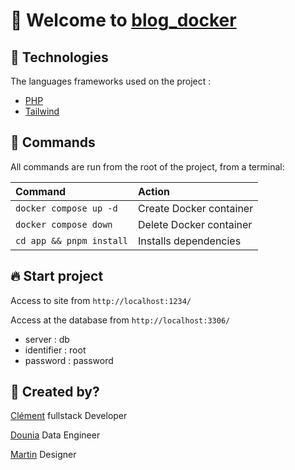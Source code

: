 # 🎉 Welcome to [blog_docker](https://github.com/clementpnn/blog_docker)

<!-- ![basics](./src/images/home.png) -->

## 🚀 Technologies

The languages frameworks used on the project :

- [PHP](https://www.php.net/)
- [Tailwind](https://tailwindcss.com)

## 🧞 Commands

All commands are run from the root of the project, from a terminal:

| Command                  | Action                                             |
| :----------------------- | :------------------------------------------------- |
| `docker compose up -d`   | Create Docker container                            |
| `docker compose down`    | Delete Docker container                            |
| `cd app && pnpm install` | Installs dependencies                              |

## 🔥 Start project

Access to site from `http://localhost:1234/`

Access at the database from `http://localhost:3306/`
- server : db
- identifier : root
- password : password

## 👀 Created by?

[Clément](https://www.linkedin.com/in/clement-phlipponneau/) fullstack Developer

[Dounia](https://www.linkedin.com/in/dounia-messaoui-65a81a224/) Data Engineer

[Martin](https://www.linkedin.com/in/martin-reboutier/) Designer